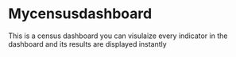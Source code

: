 # Mycensusdashboard
This is a census dashboard
you can visulaize every indicator in the dashboard and its results are displayed instantly
